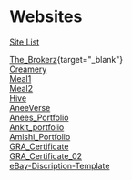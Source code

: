 # Websites


[Site List](https://aneeverse.github.io/WebSites/)

[The_Brokerz](https://aneeverse.github.io/WebSites/The_Brokerz/){target="_blank"} <br>
[Creamery](https://aneeverse.github.io/WebSites/Creamery/) <br>
[Meal1](https://aneeverse.github.io/WebSites/Meal1/) <br>
[Meal2](https://aneeverse.github.io/WebSites/Meal2/) <br>
[Hive](https://aneeverse.github.io/WebSites/Hive/) <br>
[AneeVerse](https://aneeverse.github.io/WebSites/AneeVerse/) <br>
[Anees_Portfolio](https://aneeverse.github.io/WebSites/Anees_Portfolio/) <br>
[Ankit_portfolio](https://aneeverse.github.io/WebSites/Ankit_portfolio/) <br>
[Amishi_Portfolio](https://aneeverse.github.io/WebSites/amishi/) <br>
[GRA_Certificate](https://aneeverse.github.io/WebSites/GRA_Certificate/) <br>
[GRA_Certificate_02](https://aneeverse.github.io/WebSites/GRA_Certificate_02/) <br>
[eBay-Discription-Template](https://aneeverse.github.io/WebSites/eBay-Discription-Template/) <br>










